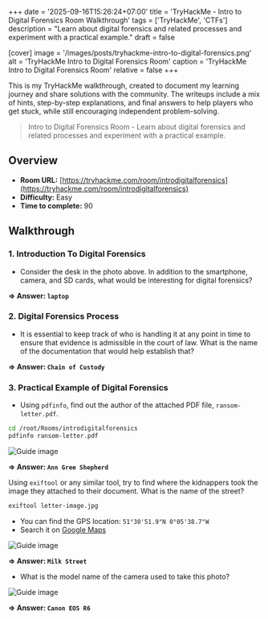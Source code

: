 +++
date = '2025-09-16T15:26:24+07:00'
title = 'TryHackMe - Intro to Digital Forensics Room Walkthrough'
tags = ['TryHackMe', 'CTFs']
description = "Learn about digital forensics and related processes and experiment with a practical example."
draft = false

[cover]
  image = '/images/posts/tryhackme-intro-to-digital-forensics.png'
  alt = 'TryHackMe Intro to Digital Forensics Room'
  caption = 'TryHackMe Intro to Digital Forensics Room'
  relative = false
+++

This is my TryHackMe walkthrough, created to document my learning journey and share solutions with the community. The writeups include a mix of hints, step-by-step explanations, and final answers to help players who get stuck, while still encouraging independent problem-solving.

> Intro to Digital Forensics Room - Learn about digital forensics and related processes and experiment with a practical example.

## Overview

-   **Room URL:** [https://tryhackme.com/room/introdigitalforensics](https://tryhackme.com/room/introdigitalforensics)
-   **Difficulty:** Easy
-   **Time to complete:** 90

## Walkthrough

### 1. Introduction To Digital Forensics

-   <p>Consider the desk in the photo above. In addition to the smartphone, camera, and SD cards, what would be interesting for digital forensics?</p>

**=> Answer: `laptop`**

### 2. Digital Forensics Process

-   <p>It is essential to keep track of who is handling it at any point in time to ensure that evidence is admissible in the court of law. What is the name of the documentation that would help establish that?<br /></p>

**=> Answer: `Chain of Custody`**

### 3. Practical Example of Digital Forensics

-   <p>Using <code>pdfinfo</code>, find out the author of the attached PDF file, <code>ransom-letter.pdf</code>.</p>

```bash
cd /root/Rooms/introdigitalforensics
pdfinfo ransom-letter.pdf
```

![Guide image](/images/posts/intro-to-digital-forcensics-1.png)

**=> Answer: `Ann Gree Shepherd`**

<p>Using <code>exiftool</code> or any similar tool, try to find where the kidnappers took the image they attached to their document. What is the name of the street?</p>

```bash
exiftool letter-image.jpg
```

-   You can find the GPS location: `51°30'51.9"N 0°05'38.7"W`
-   Search it on [Google Maps](https://www.google.com/maps/place/51%C2%B030'51.9%22N+0%C2%B005'38.7%22W/@51.5142684,-0.0945692,18.95z/data=!4m4!3m3!8m2!3d51.5144167!4d-0.0940833?entry=ttu&g_ep=EgoyMDI1MDkxMC4wIKXMDSoASAFQAw%3D%3D)

![Guide image](/images/posts/intro-to-digital-forcensics-3.png)

**=> Answer: `Milk Street`**

-   <p>What is the model name of the camera used to take this photo?</p>

![Guide image](/images/posts/intro-to-digital-forcensics-2.png)

**=> Answer: `Canon EOS R6`**
